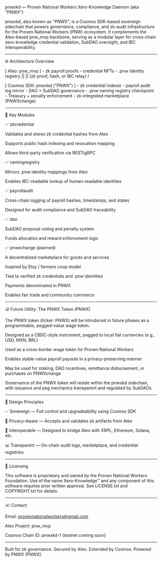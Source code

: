 pnwxkd — Proven National Workers Xero-Knowledge Daemon (aka "PNWX")

pnwxkd, also known as "PNWX", is a Cosmos SDK–based sovereign sidechain that powers governance, compliance, and zk-audit infrastructure for the Proven National Workers (PNW) ecosystem. It complements the Aleo-based pnw_mvp backbone, serving as a modular layer for cross-chain zero-knowledge credential validation, SubDAO oversight, and IBC interoperability.


---

🌐 Architecture Overview

[ Aleo: pnw_mvp ]
    - zk payroll proofs
    - credential NFTs
    - .pnw identity registry
           ||
           ||  (zk proof, hash, or IBC relay)
           \/

[ Cosmos SDK: pnwxkd ("PNWX") ] - zk credential indexer - payroll audit log mirror - DAO + SubDAO governance - .pnw naming registry checkpoint - Treasury + penalty enforcement - zk-integrated marketplace (PNWXchange)


---

🔧 Key Modules

✅ zkcredential

Validates and stores zk credential hashes from Aleo

Supports public hash indexing and revocation mapping

Allows third-party verification via REST/gRPC


✅ namingregistry

Mirrors .pnw identity mappings from Aleo

Enables IBC-readable lookup of human-readable identities


✅ payrollaudit

Cross-chain logging of payroll hashes, timestamps, and states

Designed for audit compliance and SubDAO traceability


✅ dao

SubDAO proposal voting and penalty system

Funds allocation and reward enforcement logic


✅ pnwxchange (planned)

A decentralized marketplace for goods and services

Inspired by Etsy / farmers coop model

Tied to verified zk credentials and .pnw identities

Payments denominated in PNWX

Enables fair trade and community commerce



---

🪙 Future Utility: The PNWX Token (PNWX)

The PNWX token (ticker: PNWX) will be introduced in future phases as a programmable, pegged-value wage token.

Designed as a CBDC-style instrument, pegged to local fiat currencies (e.g., USD, MXN, BRL)

Used as a cross-border wage token for Proven National Workers

Enables stable-value payroll payouts in a privacy-preserving manner

May be used for staking, DAO incentives, remittance disbursement, or purchases on PNWXchange


Governance of the PNWX token will reside within the pnwxkd sidechain, with issuance and peg mechanics transparent and regulated by SubDAOs.


---

🧠 Design Principles

✅ Sovereign — Full control and upgradeability using Cosmos SDK

🔐 Privacy-Aware — Accepts and validates zk artifacts from Aleo

🔗 Interoperable — Designed to bridge Aleo with XRPL, Ethereum, Solana, etc.

📊 Transparent — On-chain audit logs, marketplace, and credential registries



---

📄 Licensing

This software is proprietary and owned by the Proven National Workers Foundation.
Use of the name Xero-Knowledge™ and any component of this software requires prior written approval.
See LICENSE.txt and COPYRIGHT.txt for details.


---

✉️ Contact

Email: provennationalworkers@gmail.com

Aleo Project: pnw_mvp

Cosmos Chain ID: pnwxkd-1 (testnet coming soon)



---

Built for zk governance.
Secured by Aleo.
Extended by Cosmos.
Powered by PNWX (PNWX).

